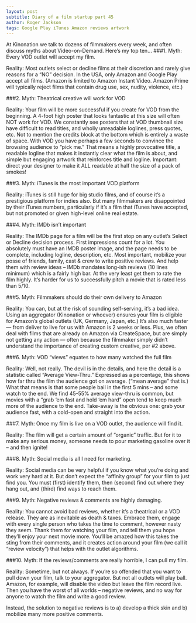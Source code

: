 ```yaml
---
layout: post
subtitle: Diary of a film startup part 45
author: Roger Jackson
tags: Google Play iTunes Amazon reviews artwork
---
```


At Kinonation we talk to dozens of filmmakers every week, and often discuss myths about Video-on-Demand. Here’s my top ten…
###1. Myth: Every VOD outlet will accept my film.

Reality: Most outlets select or decline films at their discretion and rarely give reasons for a “NO” decision. In the USA, only Amazon and Google Play accept all films. (Amazon is limited to Amazon Instant Video. Amazon Prime will typically reject films that contain drug use, sex, nudity, violence, etc.)

###2. Myth: Theatrical creative will work for VOD

Reality: Your film will be more successful if you create for VOD from the beginning. A 4-foot high poster that looks fantastic at this size will often NOT work for VOD. We constantly see posters that at VOD thumbnail size have difficult to read titles, and wholly unreadable loglines, press quotes, etc. Not to mention the credits block at the bottom which is entirely a waste of space. With VOD you have perhaps a few seconds to convince the browsing audience to “pick me.” That means a highly provocative title, a readable logline that makes it instantly clear what the film is about, and simple but engaging artwork that reinforces title and logline. Important: direct your designer to make it ALL readable at half the size of a pack of smokes!

###3. Myth: iTunes is the most important VOD platform

Reality: iTunes is still huge for big studio films, and of course it’s a prestigious platform for indies also. But many filmmakers are disappointed by their iTunes numbers, particularly if it’s a film that iTunes have accepted, but not promoted or given high-level online real estate.

###4. Myth: IMDb isn’t important

Reality: The IMDb page for a film will be the first stop on any outlet’s Select or Decline decision process. First impressions count for a lot. You absolutely must have an IMDB poster image, and the page needs to be complete, including logline, description, etc. Most important, mobilize your posse of friends, family, cast & crew to write positive reviews. And help them with review ideas – IMDb mandates long-ish reviews (10 lines minimum) which is a fairly high bar. At the very least get them to rate the film highly. It’s harder for us to successfully pitch a movie that is rated less than 5/10.

###5. Myth: Filmmakers should do their own delivery to Amazon

Reality: You can, but at the risk of sounding self-serving, it’s a bad idea. Using an aggregator (Kinonation or whoever) ensures your film is eligible for Amazon’s global outlets (UK, Germany, Japan, etc.) It’s also much faster — from deliver to live for us with Amazon is 2 weeks or less. Plus, we often deal with films that are already on Amazon via CreateSpace, but are simply not getting any action — often because the filmmaker simply didn’t understand the importance of creating custom creative, per #2 above.

###6. Myth: VOD “views” equates to how many watched the full film

Reality: Well, not really. The devil is in the details, and here the detail is a statistic called “Average View-Thru.” Expressed as a percentage, this shows how far thru the film the audience got on average. (“mean average” that is.) What that means is that some people bail in the first 5 mins – and some watch to the end. We find 45-55% average view-thru is common, but movies with a “grab ‘em fast and hold ‘em hard” open tend to keep much more of the audience to the end. Take-away is the obvious one: grab your audience fast, with a cold-open and straight into the action.

###7. Myth: Once my film is live on a VOD outlet, the audience will find it.

Reality: The film will get a certain amount of “organic” traffic. But for it to make any serious money, someone needs to pour marketing gasoline over it – and then ignite!

###8. Myth: Social media is all I need for marketing.

Reality: Social media can be very helpful if you know what you’re doing and work very hard at it. But don’t expect the “affinity group” for your film to just find you. You must (first) identify them, then (second) find out where they hang out, and (third) find ways to reach them.

###9. Myth: Negative reviews & comments are highly damaging.

Reality: You cannot avoid bad reviews, whether it’s a theatrical or a VOD release. They are as inevitable as death & taxes. Embrace them, engage with every single person who takes the time to comment, however nasty they seem. Thank them for watching your film, and tell them you hope they’ll enjoy your next movie more. You’ll be amazed how this takes the sting from their comments, and it creates action around your film (we call it “review velocity”) that helps with the outlet algorithms.

###10. Myth: If the reviews/comments are really horrible, I can pull my film.

Reality: Sometime, but not always. If you’re so offended that you want to pull down your film, talk to your aggregator. But not all outlets will play ball. Amazon, for example, will disable the video but leave the film record live. Then you have the worst of all worlds – negative reviews, and no way for anyone to watch the film and write a good review.

Instead, the solution to negative reviews is to a) develop a thick skin and b) mobilize many more positive comments.
